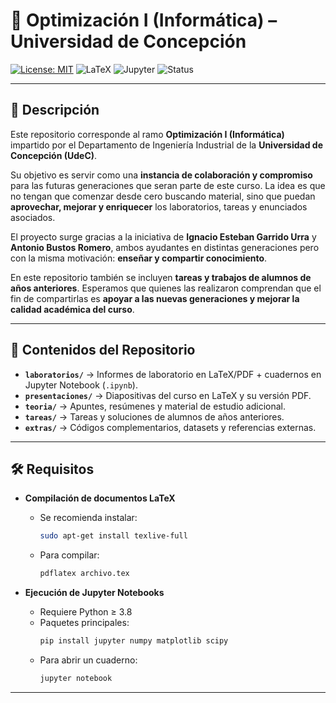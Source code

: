# 📘 Optimización I (Informática) – Universidad de Concepción

[![License: MIT](https://img.shields.io/badge/License-MIT-blue.svg)](LICENSE)
![LaTeX](https://img.shields.io/badge/LaTeX-Documents-orange)
![Jupyter](https://img.shields.io/badge/Jupyter-Notebooks-red)
![Status](https://img.shields.io/badge/Repo-Active-success)

---

## 📖 Descripción
Este repositorio corresponde al ramo **Optimización I (Informática)** impartido por el Departamento de Ingeniería Industrial de la **Universidad de Concepción (UdeC)**.  

Su objetivo es servir como una **instancia de colaboración y compromiso** para las futuras generaciones que seran parte de este curso. La idea es que no tengan que comenzar desde cero buscando material, sino que puedan **aprovechar, mejorar y enriquecer** los laboratorios, tareas y enunciados asociados.  

El proyecto surge gracias a la iniciativa de **Ignacio Esteban Garrido Urra** y **Antonio Bustos Romero**, ambos ayudantes en distintas generaciones pero con la misma motivación: **enseñar y compartir conocimiento**.  

En este repositorio también se incluyen **tareas y trabajos de alumnos de años anteriores**. Esperamos que quienes las realizaron comprendan que el fin de compartirlas es **apoyar a las nuevas generaciones y mejorar la calidad académica del curso**.  

---

## 📂 Contenidos del Repositorio

- **`laboratorios/`** → Informes de laboratorio en LaTeX/PDF + cuadernos en Jupyter Notebook (`.ipynb`).  
- **`presentaciones/`** → Diapositivas del curso en LaTeX y su versión PDF.  
- **`teoria/`** → Apuntes, resúmenes y material de estudio adicional.  
- **`tareas/`** → Tareas y soluciones de alumnos de años anteriores.  
- **`extras/`** → Códigos complementarios, datasets y referencias externas.  

---

## 🛠️ Requisitos

- **Compilación de documentos LaTeX**  
  - Se recomienda instalar:  
    ```bash
    sudo apt-get install texlive-full
    ```
  - Para compilar:  
    ```bash
    pdflatex archivo.tex
    ```

- **Ejecución de Jupyter Notebooks**  
  - Requiere Python ≥ 3.8  
  - Paquetes principales:
    ```bash
    pip install jupyter numpy matplotlib scipy
    ```
  - Para abrir un cuaderno:
    ```bash
    jupyter notebook
    ```

---



